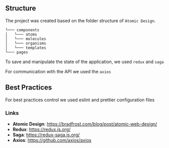 ## Structure

The project was created based on the folder structure of `Atomic Design`.

```
└─── components
│   └─── atoms
│   └─── molecules
│   └─── organisms
│   └─── templates
└─── pages
```

To save and manipulate the state of the application, we used `redux` and `saga`

For communication with the API we used the `axios`

## Best Practices

For best practices control we used eslint and prettier configuration files

### Links

- **Atomic Design**: https://bradfrost.com/blog/post/atomic-web-design/
- **Redux**: https://redux.js.org/
- **Saga**: https://redux-saga.js.org/
- **Axios**: https://github.com/axios/axios
